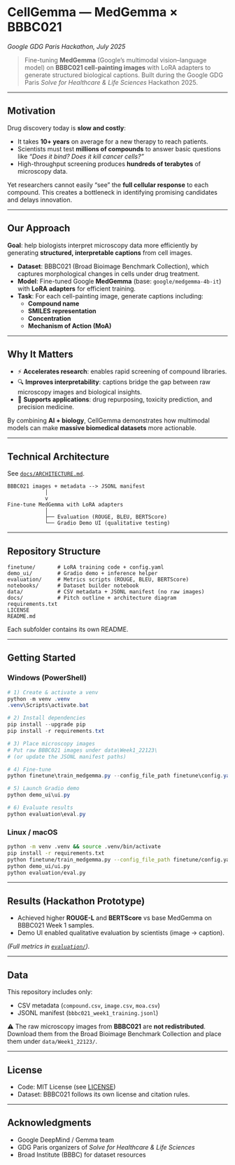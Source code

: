 # CellGemma — MedGemma × BBBC021  
*Google GDG Paris Hackathon, July 2025*

> Fine-tuning **MedGemma** (Google’s multimodal vision–language model) on **BBBC021 cell-painting images** with LoRA adapters to generate structured biological captions. Built during the Google GDG Paris *Solve for Healthcare & Life Sciences* Hackathon 2025.

---

## Motivation

Drug discovery today is **slow and costly**:
- It takes **10+ years** on average for a new therapy to reach patients.  
- Scientists must test **millions of compounds** to answer basic questions like *“Does it bind? Does it kill cancer cells?”*  
- High-throughput screening produces **hundreds of terabytes** of microscopy data.  

Yet researchers cannot easily “see” the **full cellular response** to each compound. This creates a bottleneck in identifying promising candidates and delays innovation.  

---

## Our Approach

**Goal**: help biologists interpret microscopy data more efficiently by generating **structured, interpretable captions** from cell images.  

- **Dataset**: BBBC021 (Broad Bioimage Benchmark Collection), which captures morphological changes in cells under drug treatment.  
- **Model**: Fine-tuned Google **MedGemma** (base: `google/medgemma-4b-it`) with **LoRA adapters** for efficient training.  
- **Task**: For each cell-painting image, generate captions including:
  - **Compound name**  
  - **SMILES representation**  
  - **Concentration**  
  - **Mechanism of Action (MoA)**  

---

## Why It Matters

- ⚡ **Accelerates research**: enables rapid screening of compound libraries.  
- 🔍 **Improves interpretability**: captions bridge the gap between raw microscopy images and biological insights.  
- 💊 **Supports applications**: drug repurposing, toxicity prediction, and precision medicine.  

By combining **AI + biology**, CellGemma demonstrates how multimodal models can make **massive biomedical datasets** more actionable.  

---

## Technical Architecture

See [`docs/ARCHITECTURE.md`](docs/ARCHITECTURE.md).

```
BBBC021 images + metadata --> JSONL manifest
            │
            v
Fine-tune MedGemma with LoRA adapters
            │
            ├── Evaluation (ROUGE, BLEU, BERTScore)
            └── Gradio Demo UI (qualitative testing)
```

---

## Repository Structure

```
finetune/       # LoRA training code + config.yaml
demo_ui/        # Gradio demo + inference helper
evaluation/     # Metrics scripts (ROUGE, BLEU, BERTScore)
notebooks/      # Dataset builder notebook
data/           # CSV metadata + JSONL manifest (no raw images)
docs/           # Pitch outline + architecture diagram
requirements.txt
LICENSE
README.md
```

Each subfolder contains its own README.

---

## Getting Started

### Windows (PowerShell)
```powershell
# 1) Create & activate a venv
python -m venv .venv
.venv\Scripts\activate.bat

# 2) Install dependencies
pip install --upgrade pip
pip install -r requirements.txt

# 3) Place microscopy images
# Put raw BBBC021 images under data\Week1_22123\
# (or update the JSONL manifest paths)

# 4) Fine-tune
python finetune\train_medgemma.py --config_file_path finetune\config.yaml

# 5) Launch Gradio demo
python demo_ui\ui.py

# 6) Evaluate results
python evaluation\eval.py
```

### Linux / macOS
```bash
python -m venv .venv && source .venv/bin/activate
pip install -r requirements.txt
python finetune/train_medgemma.py --config_file_path finetune/config.yaml
python demo_ui/ui.py
python evaluation/eval.py
```

---

## Results (Hackathon Prototype)

- Achieved higher **ROUGE-L** and **BERTScore** vs base MedGemma on BBBC021 Week 1 samples.  
- Demo UI enabled qualitative evaluation by scientists (image → caption).  

*(Full metrics in [`evaluation/`](evaluation/)).*

---

## Data

This repository includes only:
- CSV metadata (`compound.csv`, `image.csv`, `moa.csv`)  
- JSONL manifest (`bbbc021_week1_training.jsonl`)  

⚠️ The raw microscopy images from **BBBC021** are **not redistributed**. Download them from the Broad Bioimage Benchmark Collection and place them under `data/Week1_22123/`.

---

## License

- Code: MIT License (see [LICENSE](LICENSE))  
- Dataset: BBBC021 follows its own license and citation rules.  

---

## Acknowledgments

- Google DeepMind / Gemma team  
- GDG Paris organizers of *Solve for Healthcare & Life Sciences*  
- Broad Institute (BBBC) for dataset resources  
